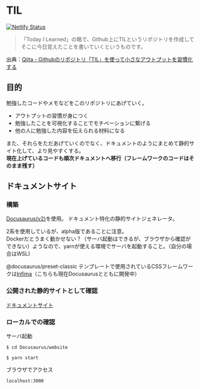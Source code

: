 # TIL
[![Netlify Status](https://api.netlify.com/api/v1/badges/8af81460-1140-4eb4-823d-56a99af5353a/deploy-status)](https://app.netlify.com/sites/h-yoshikawa0724-til-engineer/deploys)

> 「Today I Learned」の略で、Github上にTILというリポジトリを作成してそこに今日覚えたことを書いていくというものです。

出典：[Qiita - Githubのリポジトリ「TIL」を使って小さなアウトプットを習慣化する](https://qiita.com/nemui_/items/239335b4ed0c3c797add)

## 目的
勉強したコードやメモなどをこのリポジトリにあげていく。
- アウトプットの習慣が身につく
- 勉強したことを可視化することでモチベーションに繋げる
- 他の人に勉強した内容を伝えられる材料になる

また、それらをただあげていくのでなく、ドキュメントのようにまとめて静的サイト化して、より見やすくする。  
**現在上げているコードも順次ドキュメントへ移行（フレームワークのコードはそのまま残す）**

## ドキュメントサイト
### 構築
[Docusaurus(v2)](https://v2.docusaurus.io/)を使用。
ドキュメント特化の静的サイトジェネレータ。

2系を使用しているが、alpha版であることに注意。  
Dockerだとうまく動かせない？（サーバ起動はできるが、ブラウザから確認ができない）ようなので、yarnが使える環境でサーバを起動すること。（自分の場合はWSL)

@docusaurus/preset-classic テンプレートで使用されているCSSフレームワークは[Infima](https://facebookincubator.github.io/infima/)（こちらも現在Docusaurusとともに開発中）

### 公開された静的サイトとして確認
[ドキュメントサイト](https://h-yoshikawa0724-til-engineer.netlify.com/)

### ローカルでの確認
サーバ起動
```
$ cd Docusaurus/website

$ yarn start
```

ブラウザでアクセス
```
localhost:3000
```